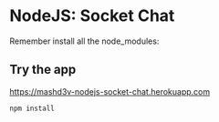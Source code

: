 # NodeJS: Socket Chat

Remember install all the node_modules:

## Try the app

https://mashd3v-nodejs-socket-chat.herokuapp.com

```
npm install
```

